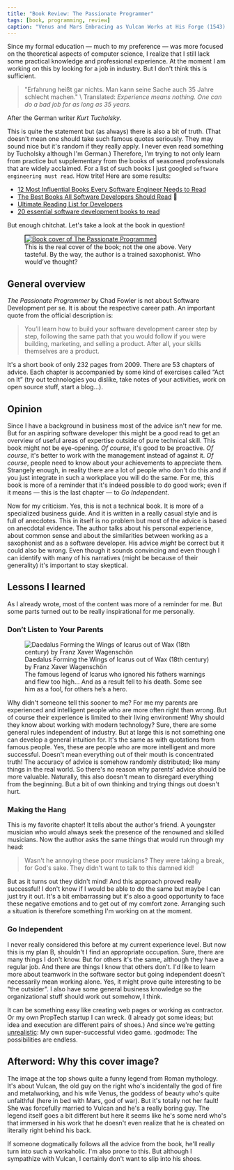```yaml
---
title: "Book Review: The Passionate Programmer"
tags: [book, programming, review]
caption: "Venus and Mars Embracing as Vulcan Works at His Forge (1543) by Enea Vico after Parmigianino"
---
```


Since my formal education — much to my preference — was more focused on the theoretical aspects of computer science, I realize that I still lack some practical knowledge and professional experience. At the moment I am working on this by looking for a job in industry. But I don't think this is sufficient.

> "Erfahrung heißt gar nichts. Man kann seine Sache auch 35 Jahre schlecht machen." \\
> Translated: *Experience means nothing. One can do a bad job for as long as 35 years.*

After the German writer *Kurt Tucholsky*.

This is quite the statement but (as always) there is also a bit of truth. (That doesn't mean one should take such famous quotes seriously. They may sound nice but it's random if they really apply. I never even read something by Tucholsky although I'm German.) Therefore, I'm trying to not only learn from practice but supplementary from the books of seasoned professionals that are widely acclaimed. For a list of such books I just googled `software engineering must read`. How trite! Here are some results: 

* [12 Most Influential Books Every Software Engineer Needs to Read](https://jasonroell.com/2015/03/16/12-most-infuential-books-every-software-engineer-needs-to-read/)
* [The Best Books All Software Developers Should Read](https://simpleprogrammer.com/best-books-software-developers/) :muscle:
* [Ultimate Reading List for Developers](https://medium.com/@YogevSitton/the-ultimate-reading-list-for-developers-e96c832d9687)
* [20 essential software development books to read](https://apiumhub.com/tech-blog-barcelona/software-development-books/)

But enough chitchat. Let's take a look at the book in question!

<figure>
    <a href="https://pragprog.com/book/cfcar2/the-passionate-programmer"><img src="{{ site.baseurl }}/assets/{{ page.slug }}/book_cover.jpg" alt="Book cover of The Passionate Programmer" style="min-width:60%;border:1px solid black;border-radius:0;"></a>
    <figcaption>This is the real cover of the book; not the one above. Very tasteful. By the way, the author is a trained saxophonist. Who would’ve thought?</figcaption>
</figure>

## General overview

*The Passionate Programmer* by Chad Fowler is not about Software Development per se. It is about the respective career path. An important quote from the official description is:

> You’ll learn how to build your software development career step by step, following the same path that you would follow if you were building, marketing, and selling a product. After all, your skills themselves are a product.

It's a short book of only 232 pages from 2009. There are 53 chapters of advice. Each chapter is accompanied by some kind of exercises called “Act on It” (try out technologies you dislike, take notes of your activities, work on open source stuff, start a blog...).

## Opinion

Since I have a background in business most of the advice isn't new for me. But for an aspiring software developer this might be a good read to get an overview of useful areas of expertise outside of pure technical skill. This book might not be eye-opening. *Of course*, it's good to be proactive. *Of course*, it's better to work with the management instead of against it. *Of course*, people need to know about your achievements to appreciate them. Strangely enough, in reality there are a lot of people who don't do this and if you just integrate in such a workplace you will do the same. For me, this book is more of a reminder that it's indeed possible to do good work; even if it means — this is the last chapter — to *Go Independent*.

Now for my criticism. Yes, this is not a technical book. It is more of a specialized business guide. And it is written in a really casual style and is full of anecdotes. This in itself is no problem but most of the advice is based on anecdotal evidence. The author talks about his personal experience, about common sense and about the similarities between working as a saxophonist and as a software developer. His advice *might* be correct but it could also be wrong. Even though it sounds convincing and even though I can identify with many of his narratives (might be because of their generality) it's important to stay skeptical. 

## Lessons I learned

As I already wrote, most of the content was more of a reminder for me. But some parts turned out to be really inspirational for me personally.

### Don’t Listen to Your Parents

<figure>
    <img src="{{ site.baseurl }}/assets/{{ page.slug }}/daedalus_forming_the_wings_of_icarus_out_of_wax.jpg" alt="Daedalus Forming the Wings of Icarus out of Wax (18th century) by Franz Xaver Wagenschön">
    <figcaption>
    Daedalus Forming the Wings of Icarus out of Wax (18th century) by Franz Xaver Wagenschön<br>
    The famous legend of Icarus who ignored his fathers warnings and flew too high… And as a result fell to his death. Some see him as a fool, for others he’s a hero.
    </figcaption>
</figure>

Why didn't someone tell this sooner to me? For me my parents are experienced and intelligent people who are more often right than wrong. But of course their experience is limited to their living environment! Why should they know about working with modern technology? Sure, there are some general rules independent of industry. But at large this is not something one can develop a general intuition for. It's the same as with quotations from famous people. Yes, these are people who are more intelligent and more successful. Doesn't mean everything out of their mouth is concentrated truth! The accuracy of advice is somehow randomly distributed; like many things in the real world. So there's no reason why parents' advice should be more valuable. Naturally, this also doesn't mean to disregard everything from the beginning. But a bit of own thinking and trying things out doesn't hurt.

### Making the Hang

This is my favorite chapter! It tells about the author's friend. A youngster musician who would always seek the presence of the renowned and skilled musicians. Now the author asks the same things that would run through my head:

> Wasn't he annoying these poor musicians? They were taking a break, for God's sake. They didn't want to talk to this damned kid!

But as it turns out they didn't mind! And this approach proved really successful! I don't know if I would be able to do the same but maybe I can just try it out. It's a bit embarrassing but it's also a good opportunity to face these negative emotions and to get out of my comfort zone. Arranging such a situation is therefore something I'm working on at the moment.

### Go Independent

I never really considered this before at my current experience level. But now this is my plan B, shouldn't I find an appropriate occupation. Sure, there are many things I don't know. But for others it's the same, although they have a regular job. And there are things I know that others don't. I'd like to learn more about teamwork in the software sector but going independent doesn't necessarily mean working alone. Yes, it might prove quite interesting to be "the outsider". I also have some general business knowledge so the organizational stuff should work out somehow, I think.

It can be something easy like creating web pages or working as contractor. Or my own PropTech startup I can wreck. (I already got some ideas; but idea and execution are different pairs of shoes.) And since we're getting [unrealistic](https://www.unrealengine.com/): My own super-successful video game. :godmode: The possibilities are endless.

## Afterword: Why this cover image?

The image at the top shows quite a funny legend from Roman mythology. It's about Vulcan, the old guy on the right who's incidentally the god of fire and metalworking, and his wife Venus, the goddess of beauty who's quite unfaithful (here in bed with Mars, god of war). But it's totally not her fault! She was forcefully married to Vulcan and he's a really boring guy. The legend itself goes a bit different but here it seems like he's some nerd who's that immersed in his work that he doesn't even realize that he is cheated on literally right behind his back.

If someone dogmatically follows all the advice from the book, he'll really turn into such a workaholic. I'm also prone to this. But although I sympathize with Vulcan, I certainly don't want to slip into his shoes.
